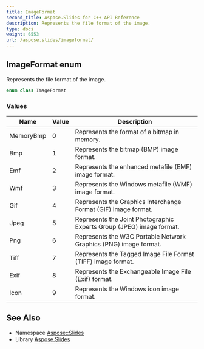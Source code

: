 ```yaml
---
title: ImageFormat
second_title: Aspose.Slides for C++ API Reference
description: Represents the file format of the image.
type: docs
weight: 6553
url: /aspose.slides/imageformat/
---
```

## ImageFormat enum


Represents the file format of the image.

```cpp
enum class ImageFormat
```

### Values

| Name | Value | Description |
| --- | --- | --- |
| MemoryBmp | 0 | Represents the format of a bitmap in memory. |
| Bmp | 1 | Represents the bitmap (BMP) image format. |
| Emf | 2 | Represents the enhanced metafile (EMF) image format. |
| Wmf | 3 | Represents the Windows metafile (WMF) image format. |
| Gif | 4 | Represents the Graphics Interchange Format (GIF) image format. |
| Jpeg | 5 | Represents the Joint Photographic Experts Group (JPEG) image format. |
| Png | 6 | Represents the W3C Portable Network Graphics (PNG) image format. |
| Tiff | 7 | Represents the Tagged Image File Format (TIFF) image format. |
| Exif | 8 | Represents the Exchangeable Image File (Exif) format. |
| Icon | 9 | Represents the Windows icon image format. |

## See Also

* Namespace [Aspose::Slides](../)
* Library [Aspose.Slides](../../)